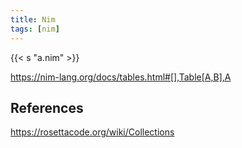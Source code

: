 ```yaml
---
title: Nim
tags: [nim]
---
```


{{< s "a.nim" >}}

<https://nim-lang.org/docs/tables.html#[],Table[A,B],A>

## References

<https://rosettacode.org/wiki/Collections>
